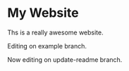 # My Website

Ths is a really awesome website.

Editing on example branch.


Now editing on update-readme branch.
